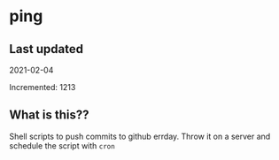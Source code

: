 # ping

## Last updated
2021-02-04

Incremented: 1213

## What is this??
Shell scripts to push commits to github errday. Throw it on a server and schedule the script with `cron`
